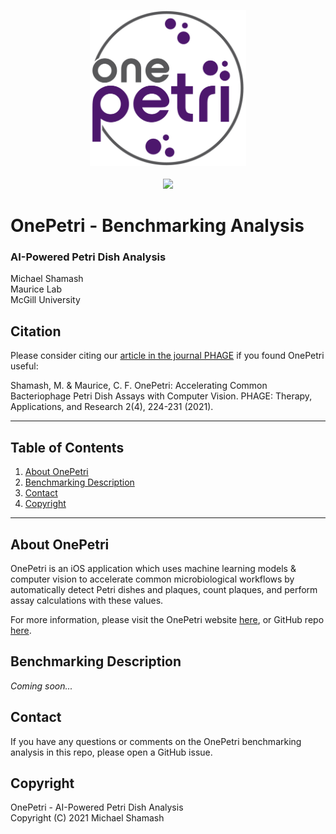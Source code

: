 <p align="center">
  <img src="logo.jpg" height="250" /> <br /><br />
  <a href="https://apps.apple.com/ca/app/onepetri/id1576075754?uo=4">
    <img src="https://onepetri.ai/assets/appstore.png" height="70" />
  </a>
</p>


# OnePetri - Benchmarking Analysis
### AI-Powered Petri Dish Analysis

Michael Shamash <br />
Maurice Lab <br />
McGill University <br />

## Citation
Please consider citing our [article in the journal PHAGE](https://doi.org/10.1089/phage.2021.0012) if you found OnePetri useful:

Shamash, M. & Maurice, C. F. OnePetri: Accelerating Common Bacteriophage Petri Dish Assays with Computer Vision. PHAGE: Therapy, Applications, and Research 2(4), 224-231 (2021).

---

## Table of Contents
1. [About OnePetri](#about)
2. [Benchmarking Description](#benchmarking)
3. [Contact](#contact)
4. [Copyright](#copyright)


---

## About OnePetri <a name="about"></a>
OnePetri is an iOS application which uses machine learning models & computer vision to accelerate common microbiological workflows by automatically detect Petri dishes and plaques, count plaques, and perform assay calculations with these values.

For more information, please visit the OnePetri website [here](https://onepetri.ai), or GitHub repo [here](https://github.com/mshamash/OnePetri).

## Benchmarking Description <a name="benchmarking"></a>
*Coming soon...*

## Contact <a name="contact"></a>
If you have any questions or comments on the OnePetri benchmarking analysis in this repo, please open a GitHub issue.

## Copyright <a name="copyright"></a>
OnePetri - AI-Powered Petri Dish Analysis <br />
Copyright (C) 2021 Michael Shamash <br />
